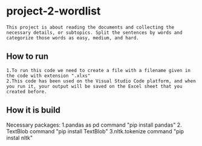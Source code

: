# project-2-wordlist
    This project is about reading the documents and collecting the necessary details, or subtopics. Split the sentences by words and categorize those words as easy, medium, and hard.
    
## How to run 
    1.To run this code we need to create a file with a filename given in the code with extension ".xlxs"
    2.This code has been used on the Visual Studio Code platform, and when you run it, your output will be saved on the Excel sheet that you created before. 

## How it is build 
   Necessary packages:
       1.pandas as pd
               command "pip install pandas"
       2. TextBlob 
               command "pip install TextBlob"
       3.nltk.tokenize 
              command "pip instal nltk"
              
